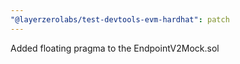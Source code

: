 ```yaml
---
"@layerzerolabs/test-devtools-evm-hardhat": patch
---
```


Added floating pragma to the EndpointV2Mock.sol
